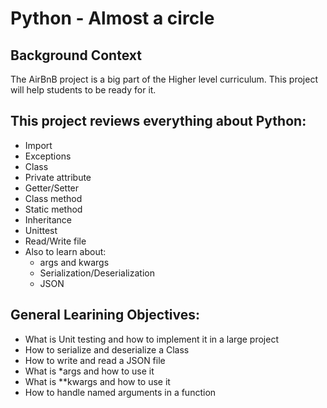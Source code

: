 Python - Almost a circle
========================

Background Context
------------------
The AirBnB project is a big part of the Higher level curriculum. This project will help students to be ready for it.


This project reviews everything about Python:
---------------------------------------------
* Import
* Exceptions
* Class
* Private attribute
* Getter/Setter
* Class method
* Static method
* Inheritance
* Unittest
* Read/Write file
* Also to learn about:
	- args and kwargs
	- Serialization/Deserialization
	- JSON


General Learining Objectives:
-----------------------------
* What is Unit testing and how to implement it in a large project
* How to serialize and deserialize a Class
* How to write and read a JSON file
* What is *args and how to use it
* What is **kwargs and how to use it
* How to handle named arguments in a function
